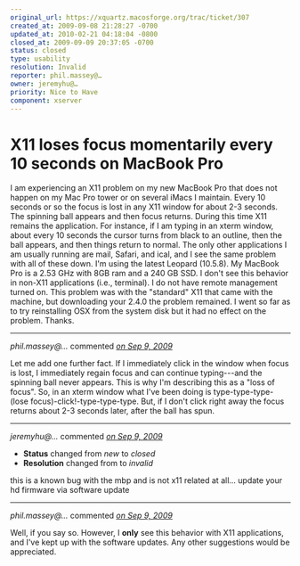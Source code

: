 ```yaml
---
original_url: https://xquartz.macosforge.org/trac/ticket/307
created_at: 2009-09-08 21:28:27 -0700
updated_at: 2010-02-21 04:18:04 -0800
closed_at: 2009-09-09 20:37:05 -0700
status: closed
type: usability
resolution: Invalid
reporter: phil.massey@…
owner: jeremyhu@…
priority: Nice to Have
component: xserver
---
```


X11 loses focus momentarily every 10 seconds on MacBook Pro
===========================================================


I am experiencing an X11 problem on my new MacBook Pro that does not happen on my Mac Pro tower or on several iMacs I maintain. Every 10 seconds or so the focus is lost in any X11 window for about 2-3 seconds. The spinning ball appears and then focus returns. During this time X11 remains the application. For instance, if I am typing in an xterm window, about every 10 seconds the cursor turns from black to an outline, then the ball appears, and then things return to normal. The only other applications I am usually running are mail, Safari, and ical, and I see the same problem with all of these down. I'm using the latest Leopard (10.5.8). My MacBook Pro is a 2.53 GHz with 8GB ram and a 240 GB SSD. I don't see this behavior in non-X11 applications (i.e., terminal). I do not have remote management turned on. This problem was with the "standard" X11 that came with the machine, but downloading your 2.4.0 the problem remained. I went so far as to try reinstalling OSX from the system disk but it had no effect on the problem. Thanks.



---

*phil.massey@…* commented *[on Sep 9, 2009](https://xquartz.macosforge.org/trac/ticket/307#comment:1 "September 9, 2009 at 9:13 AM PDT")*

Let me add one further fact. If I immediately click in the window when focus is lost, I immediately regain focus and can continue typing---and the spinning ball never appears. This is why I'm describing this as a "loss of focus". So, in an xterm window what I've been doing is type-type-type-(lose focus)-click!-type-type-type. But, if I don't click right away the focus returns
about 2-3 seconds later, after the ball has spun.



---

*jeremyhu@…* commented *[on Sep 9, 2009](https://xquartz.macosforge.org/trac/ticket/307#comment:2 "September 9, 2009 at 8:37 PM PDT")*

-   **Status** changed from *new* to *closed*
-   **Resolution** changed from to *invalid*

this is a known bug with the mbp and is not x11 related at all... update your hd firmware via software update



---

*phil.massey@…* commented *[on Sep 9, 2009](https://xquartz.macosforge.org/trac/ticket/307#comment:3 "September 9, 2009 at 8:43 PM PDT")*

Well, if you say so. However, I **only** see this behavior with X11 applications, and I've kept up with the software updates. Any other suggestions would be appreciated.



